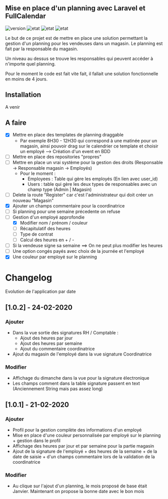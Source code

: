 ## Mise en place d'un planning avec Laravel et FullCalendar
![version](https://img.shields.io/badge/Version-v1.0.1-success)
![etat](https://img.shields.io/badge/Etat-En%20cours-orange)
![etat](https://img.shields.io/badge/Laravel-6.8.0-informational)
![etat](https://img.shields.io/badge/FullCalendar-4.3.0-informational)

Le but de ce projet est de mettre en place une solution permettant la gestion d'un planning pour les vendeuses dans un magasin. 
Le planning est fait par la responsable du magasin.

Un niveau au dessus se trouve les responsables qui peuvent accéder à n'importe quel planning.

Pour le moment le code est fait vite fait, il fallait une solution fonctionnelle en moins de 4 jours.

## Installation

A venir

## A faire

* [X] Mettre en place des templates de planning draggable
    * Par exemple 8H30 - 12H30 qui correspond à une matinée pour un magasin, ainsi pouvoir drag sur le calendrier ce template et choisir un employé --> Création d'un event en BDD
* [ ] Mettre en place des repositories "propres"
* [ ] Mettre en place un vrai système pour la gestion des droits (Responsable -> Responsable magasin -> Employés)
    * Pour le moment :
        * Employees : Table qui gère les employés (En lien avec user_id)
        * Users : table qui gère les deux types de responsables avec un champ type (Admin | Magasin)
* [ ] Delete la route "Register" car c'est l'administrateur qui doit créer un nouveau "Magasin"
* [X] Ajouter un champs commentaire pour la coordinatrice
* [ ] Si planning pour une semaine précedente on refuse
* [ ] Gestion d'un employé approfondie
    * [X] Modifier nom / prénom / couleur
    * [ ] Récapitulatif des heures
    * [ ] Type de contrat
    * [ ] Calcul des heures en + / - 
* [ ] Si la vendeuse signe sa semaine ==> On ne peut plus modifier les heures
* [ ] Une option congés payés avec choix de la journée et l'employé
* [X] Une couleur par employé sur le planning

# Changelog

Evolution de l'application par date 

## [1.0.2] - 24-02-2020

### Ajouter 

- Dans la vue sortie des signatures RH / Comptable :
    - Ajout des heures par jour 
    - Ajout des heures par semaine
    - Ajout du commentaire coordinatrice
- Ajout du magasin de l'employé dans la vue signature Coordinatrice

### Modifier

- Affichage du dimanche dans la vue pour la signature électronique
- Les champs comment dans la table signature passent en text (Anciennement String mais pas assez long)


## [1.0.1] - 21-02-2020

### Ajouter 

- Profil pour la gestion complète des informations d'un employé
- Mise en place d'une couleur personnalisée par employé sur le planning + gestion dans le profil
- Affichage des heures par jour et par semaine pour la partie magasin
- Ajout de la signature de l'employé + des heures de la semaine + de la date de saisie + d'un champs commentaire  lors de la validation de la coordinatrice

### Modifier

- Au clique sur l'ajout d'un planning, le mois proposé de base était Janvier. Maintenant on propose la bonne date avec le bon mois
